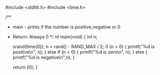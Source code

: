 #include <stdlib.h>
#include <time.h>

/**
 * main - prints if the number is positive,negative or 0
 * Return: Always 0
 */
nt main(void)
{
	int n;

	srand(time(0));
	n = rand() - RAND_MAX / 2;
	if (n > 0)
        {
               printf("%d is positive\n", n);
        }
	else if (n < 0)
	{
		printf("%d is zero\n", n);
	}
	else
	{
                printf("%d is negative\n",n);
	}
         
	return (0);
}
